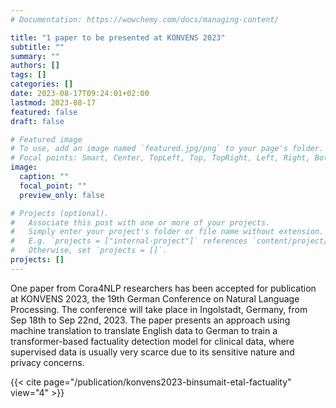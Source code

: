 ```yaml
---
# Documentation: https://wowchemy.com/docs/managing-content/

title: "1 paper to be presented at KONVENS 2023"
subtitle: ""
summary: ""
authors: []
tags: []
categories: []
date: 2023-08-17T09:24:01+02:00
lastmod: 2023-08-17
featured: false
draft: false

# Featured image
# To use, add an image named `featured.jpg/png` to your page's folder.
# Focal points: Smart, Center, TopLeft, Top, TopRight, Left, Right, BottomLeft, Bottom, BottomRight.
image:
  caption: ""
  focal_point: ""
  preview_only: false

# Projects (optional).
#   Associate this post with one or more of your projects.
#   Simply enter your project's folder or file name without extension.
#   E.g. `projects = ["internal-project"]` references `content/project/deep-learning/index.md`.
#   Otherwise, set `projects = []`.
projects: []
---
```


One paper from Cora4NLP researchers has been accepted for publication at KONVENS 2023, the 19th German Conference on Natural Language Processing. The conference will take place in Ingolstadt, Germany, from Sep 18th to Sep 22nd, 2023. The paper presents an approach using machine translation to translate English data to German to train a transformer-based factuality detection model for clinical data, where supervised data is usually very scarce due to its sensitive nature and privacy concerns.

{{< cite page="/publication/konvens2023-binsumait-etal-factuality" view="4" >}}
